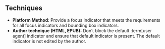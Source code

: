 ## Techniques

* **Platform Method:** Provide a focus indicator that meets the requirements for all focus indicators and bounding box indicators.
* **Author technique (HTML, EPUB):** Don’t block the default :term[user agent] indicator and ensure that default indicator is present. The default indicator is not edited by the author.
